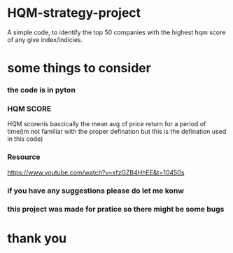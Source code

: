 # HQM-strategy-project
A simple code, to identify the top 50 companies with the highest hqm score of any give index/indicies.


# some things to consider

### the code is in pyton 

### HQM SCORE 
HQM scorenis bascically the mean avg of price return for a period of time(im not familiar with the proper defination but this is the defination used in this code)

### Resource
https://www.youtube.com/watch?v=xfzGZB4HhEE&t=10450s

### if you have any suggestions please do let me konw

### this project was made for pratice so there might be some bugs

# thank you
